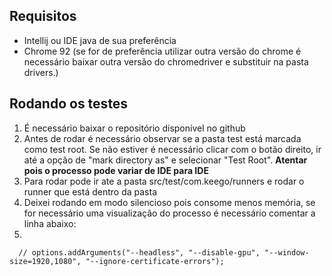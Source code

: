 
## Requisitos

 - Intellij ou IDE java de sua preferência
 - Chrome 92 (se for de preferência utilizar outra versão do chrome é necessário baixar outra versão do chromedriver e substituir na pasta drivers.)

## Rodando os testes 

 1. É necessário baixar o repositório disponível no github
 2. Antes de rodar é necessário observar se a pasta test está marcada como test root. Se não estiver é necessário clicar com o botão direito, ir até a opção de "mark directory as" e selecionar "Test Root". **Atentar pois o processo pode variar de IDE para IDE**
 3. Para rodar pode ir ate a pasta src/test/com.keego/runners e rodar o runner que está dentro da pasta
 4. Deixei rodando em modo silencioso pois consome menos memória, se for necessário uma visualização do processo é necessário comentar a linha abaixo:
 5. 

      // options.addArguments("--headless", "--disable-gpu", "--window-size=1920,1080", "--ignore-certificate-errors");


